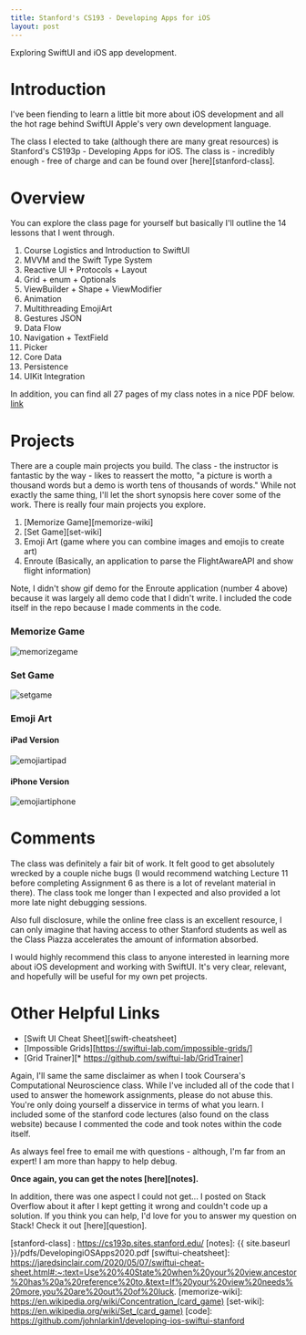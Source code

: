```yaml
---
title: Stanford's CS193 - Developing Apps for iOS
layout: post
---
```


Exploring SwiftUI and iOS app development.

Introduction
============
I've been fiending to learn a little bit more about iOS development and all the hot rage behind SwiftUI Apple's very own development language. 

The class I elected to take (although there are many great resources) is Stanford's CS193p - Developing Apps for iOS. The class is - incredibly enough - free of charge and can be found over [here][stanford-class].

Overview
========
You can explore the class page for yourself but basically I'll outline the 14 lessons that I went through. 

1. Course Logistics and Introduction to SwiftUI
2. MVVM and the Swift Type System
3. Reactive UI + Protocols + Layout
4. Grid + enum + Optionals
5. ViewBuilder + Shape + ViewModifier
6. Animation
7. Multithreading EmojiArt
8. Gestures JSON
9. Data Flow
10. Navigation + TextField
11. Picker
12. Core Data
13. Persistence 
14. UIKit Integration

In addition, you can find all 27 pages of my class notes in a nice PDF below.
<a href="{{ site.baseurl }}/pdfs/DevelopingiOSApps2020.pdf"> link </a>

Projects
========
There are a couple main projects you build. The class - the instructor is fantastic by the way - likes to reassert the motto, "a picture is worth a thousand words but a demo is worth tens of thousands of words." While not exactly the same thing, I'll let the short synopsis here cover some of the work. There is really four main projects you explore. 

1. [Memorize Game][memorize-wiki]
2. [Set Game][set-wiki]
3. Emoji Art (game where you can combine images and emojis to create art)
4. Enroute (Basically, an application to parse the FlightAwareAPI and show flight information)

Note, I didn't show gif demo for the Enroute application (number 4 above) because it was largely all demo code that I didn't write. I included the code itself in the repo because I made comments in the code. 


### Memorize Game

![memorizegame](/videos/developing-ios-apps/MemorizeGameRecording.gif)

### Set Game

![setgame](/videos/developing-ios-apps/SetGameRecording.gif)

### Emoji Art

#### iPad Version

![emojiartipad](/videos/developing-ios-apps/EmojiArtiPadRecording.gif)

#### iPhone Version

![emojiartiphone](/videos/developing-ios-apps/EmojiArtiPhoneRecording.gif)

Comments
========
The class was definitely a fair bit of work. It felt good to get absolutely wrecked by a couple niche bugs (I would recommend watching Lecture 11 before completing Assignment 6 as there is a lot of revelant material in there). The class took me longer than I expected and also provided a lot more late night debugging sessions. 

Also full disclosure, while the online free class is an excellent resource, I can only imagine that having access to other Stanford students as well as the Class Piazza accelerates the amount of information absorbed. 

I would highly recommend this class to anyone interested in learning more about iOS development and working with SwiftUI. It's very clear, relevant, and hopefully will be useful for my own pet projects. 

Other Helpful Links
===================
* [Swift UI Cheat Sheet][swift-cheatsheet]
* [Impossible Grids][https://swiftui-lab.com/impossible-grids/]
* [Grid Trainer][* https://github.com/swiftui-lab/GridTrainer]

Again, I'll same the same disclaimer as when I took Coursera's Computational Neuroscience class. While I've included all of the code that I used to answer the homework assignments, please do not abuse this. You're only doing yourself a disservice in terms of what you learn. I included some of the stanford code lectures (also found on the class website) because I commented the code and took notes within the code itself. 

As always feel free to email me with questions - although, I'm far from an expert! I am more than happy to help debug. 

**Once again, you can get the notes [here][notes].** 

In addition, there was one aspect I could not get... I posted on Stack Overflow about it after I kept getting it wrong and couldn't code up a solution. If you think you can help, I'd love for you to answer my question on Stack! Check it out [here][question]. 

[comment]: <> (Bibliography)
[stanford-class] : https://cs193p.sites.stanford.edu/
[notes]: {{ site.baseurl }}/pdfs/DevelopingiOSApps2020.pdf
[swiftui-cheatsheet]: https://jaredsinclair.com/2020/05/07/swiftui-cheat-sheet.html#:~:text=Use%20%40State%20when%20your%20view,ancestor%20has%20a%20reference%20to.&text=If%20your%20view%20needs%20more,you%20are%20out%20of%20luck.
[memorize-wiki]: https://en.wikipedia.org/wiki/Concentration_(card_game)
[set-wiki]: https://en.wikipedia.org/wiki/Set_(card_game)
[code]: https://github.com/johnlarkin1/developing-ios-swiftui-stanford